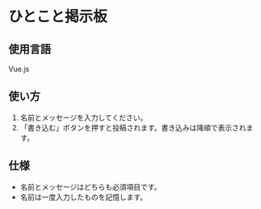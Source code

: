 # ひとこと掲示板

## 使用言語
Vue.js

## 使い方
1. 名前とメッセージを入力してください。
2. 「書き込む」ボタンを押すと投稿されます。書き込みは降順で表示されます。

## 仕様
- 名前とメッセージはどちらも必須項目です。  
- 名前は一度入力したものを記憶します。

